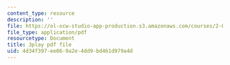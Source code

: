 ```yaml
---
content_type: resource
description: ''
file: https://ol-ocw-studio-app-production.s3.amazonaws.com/courses/2-003sc-engineering-dynamics-fall-2011/4d34f397ee069a2e4dd9bd461d979a4d_iMz0LiqjFmE.pdf
file_type: application/pdf
resourcetype: Document
title: 3play pdf file
uid: 4d34f397-ee06-9a2e-4dd9-bd461d979a4d
---
```


